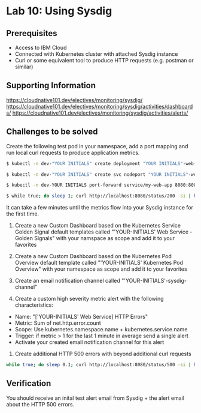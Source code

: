 # Lab 10: Using Sysdig

## Prerequisites

- Access to IBM Cloud
- Connected with Kubernetes cluster with attached Sysdig instance
- Curl or some equivalent tool to produce HTTP requests (e.g. postman or similar)

## Supporting Information

https://cloudnative101.dev/electives/monitoring/sysdig/
https://cloudnative101.dev/electives/monitoring/sysdig/activities/dashboards/
https://cloudnative101.dev/electives/monitoring/sysdig/activities/alerts/

## Challenges to be solved

Create the following test pod in your namespace, add a port mapping and run local curl requests to produce application metrics.

```bash
$ kubectl -n dev-"YOUR INITIALS" create deployment "YOUR INITIALS"-web-app --image=docker.io/kennethreitz/httpbin

$ kubectl -n dev-"YOUR INITIALS" create svc nodeport "YOUR INITIALS"-web-app --tcp=8080:80

$ kubectl -n dev-YOUR INITIALS port-forward service/my-web-app 8080:8080

$ while true; do sleep 1; curl http://localhost:8080/status/200 -si | head -1 ; done
```

It can take a few minutes until the metrics flow into your Sysdig instance for the first time.

1. Create a new Custom Dashboard based on the Kubernetes Service Golden Signal default templates called "'YOUR-INITIALS' Web Service - Golden Signals" with your namspace as scope and add it to your favorites

1. Create a new Custom Dashboard based on the Kubernetes Pod Overview default template called "'YOUR-INITIALS' Kubernetes Pod Overview" with your namespace as scope and add it to your favorites

1. Create an email notification channel called "'YOUR-INITIALS'-sysdig-channel"

1. Create a custom high severity metric alert with the following characteristics:

- Name: "['YOUR-INITIALS' Web Service] HTTP Errors"
- Metric: Sum of net.http.error.count
- Scope: Use kubernetes.namespace.name + kubernetes.service.name
- Trigger: if metric > 1 for the last 1 minute in average send a single alert
- Activate your created email notification channel for this alert

1. Create additional HTTP 500 errors with beyond additional curl requests

```bash
while true; do sleep 0.1; curl http://localhost:8080/status/500 -si | head -1 ; done
```

## Verification

You should receive an inital test alert email from Sysdig + the alert email about the HTTP 500 errors.
